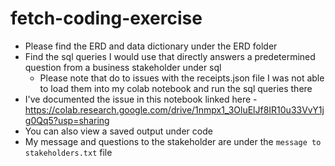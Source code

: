 # fetch-coding-exercise

- Please find the ERD and data dictionary under the ERD folder
- Find the sql queries I would use that directly answers a predetermined question from a business stakeholder under sql
  - Please note that do to issues with the receipts.json file I was not able to load them into my colab notebook and run the sql queries there
- I've documented the issue in this notebook linked here - https://colab.research.google.com/drive/1nmpx1_3OluElJf8IR10u33VvY1jg0Qq5?usp=sharing
- You can also view a saved output under code
- My message and questions to the stakeholder are under the `message to stakeholders.txt` file

